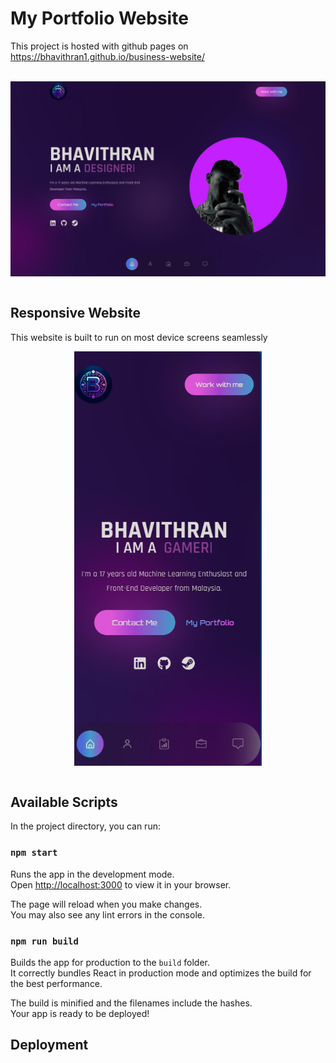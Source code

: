 # My Portfolio Website

This project is hosted with github pages on https://bhavithran1.github.io/business-website/

</br>

<div align="center">
<img hight="300" width="700" alt="PNG" align="center" src="https://github.com/bhavithran1/bhavithran1/blob/main/assets/portfolio-website.png">
</div>

<br>

## Responsive Website

This website is built to run on most device screens seamlessly
<br>
<div align="center">
<img hight="200" width="300" alt="PNG" align="center" src="https://github.com/bhavithran1/bhavithran1/blob/main/assets/phone.png">
</div>

<br>

## Available Scripts

In the project directory, you can run:

### `npm start`

Runs the app in the development mode.\
Open [http://localhost:3000](http://localhost:3000) to view it in your browser.

The page will reload when you make changes.\
You may also see any lint errors in the console.

### `npm run build`

Builds the app for production to the `build` folder.\
It correctly bundles React in production mode and optimizes the build for the best performance.

The build is minified and the filenames include the hashes.\
Your app is ready to be deployed!

## Deployment
